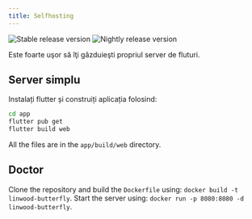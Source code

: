 ```yaml
---
title: Selfhosting
---
```


![Stable release version](https://img.shields.io/badge/dynamic/yaml?color=c4840d\&label=Stable\&query=%24.version\&url=https%3A%2F%2Fraw.githubusercontent.com%2FLinwoodDev%2Fbutterfly%2Fstable%2Fapp%2Fpubspec.yaml\&style=for-the-badge)
![Nightly release version](https://img.shields.io/badge/dynamic/yaml?color=f7d28c\&label=Nightly\&query=%24.version\&url=https%3A%2F%2Fraw.githubusercontent.com%2FLinwoodDev%2Fbutterfly%2Fnightly%2Fapp%2Fpubspec.yaml\&style=for-the-badge)

Este foarte uşor să îţi găzduieşti propriul server de fluturi.

## Server simplu

Instalați flutter și construiți aplicația folosind:

```bash
cd app
flutter pub get
flutter build web
```

All the files are in the `app/build/web` directory.

## Doctor

Clone the repository and build the `Dockerfile` using: `docker build -t linwood-butterfly`.
Start the server using: `docker run -p 8080:8080 -d linwood-butterfly`.
